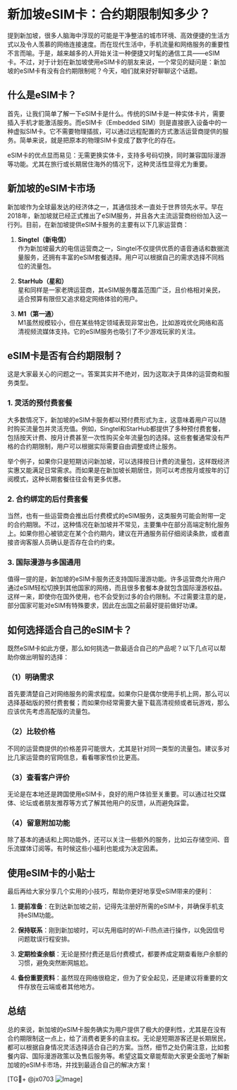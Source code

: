 # 新加坡eSIM卡：合约期限制知多少？

提到新加坡，很多人脑海中浮现的可能是干净整洁的城市环境、高效便捷的生活方式以及令人羡慕的网络连接速度。而在现代生活中，手机流量和网络服务的重要性不言而喻。于是，越来越多的人开始关注一种便捷又时髦的通信工具——eSIM卡。不过，对于计划在新加坡使用eSIM卡的朋友来说，一个常见的疑问是：新加坡的eSIM卡有没有合约期限制呢？今天，咱们就来好好聊聊这个话题。

## 什么是eSIM卡？

首先，让我们简单了解一下eSIM卡是什么。传统的SIM卡是一种实体卡片，需要插入手机才能激活服务。而eSIM卡（Embedded SIM）则是直接嵌入设备中的一种虚拟SIM卡。它不需要物理插拔，可以通过远程配置的方式激活运营商提供的服务。简单来说，就是把原本的物理SIM卡变成了数字化的存在。

eSIM卡的优点显而易见：无需更换实体卡，支持多号码切换，同时兼容国际漫游等功能。尤其在旅行或长期居住海外的情况下，这种灵活性显得尤为重要。

## 新加坡的eSIM卡市场

新加坡作为全球最发达的经济体之一，其通信技术一直处于世界领先水平。早在2018年，新加坡就已经正式推出了eSIM服务，并且各大主流运营商纷纷加入这一行列。目前，在新加坡提供eSIM卡服务的主要有以下几家运营商：

1. **Singtel（新电信）**  
   作为新加坡最大的电信运营商之一，Singtel不仅提供优质的语音通话和数据流量服务，还拥有丰富的eSIM套餐选择。用户可以根据自己的需求选择不同档位的流量包。

2. **StarHub（星和）**  
   星和同样是一家老牌运营商，其eSIM服务覆盖范围广泛，且价格相对亲民，适合预算有限但又追求稳定网络体验的用户。

3. **M1（第一通）**  
   M1虽然规模较小，但在某些特定领域表现非常出色，比如游戏优化网络和高清视频流媒体支持。它的eSIM服务也吸引了不少游戏玩家的关注。

## eSIM卡是否有合约期限制？

这是大家最关心的问题之一。答案其实并不绝对，因为这取决于具体的运营商和服务类型。

### 1. 灵活的预付费套餐
大多数情况下，新加坡的eSIM卡服务都以预付费形式为主，这意味着用户可以随时购买流量包并灵活充值。例如，Singtel和StarHub都提供了多种预付费套餐，包括按天计费、按月计费甚至一次性购买全年流量包的选择。这些套餐通常没有严格的合约期限制，用户可以根据实际需要自由调整或终止服务。

举个例子，如果你只是短期访问新加坡，可以选择按日计费的流量包，这样既经济实惠又能满足日常需求。而如果是在新加坡长期居住，则可以考虑按月或按年的订阅模式，这种长期套餐往往会有更多优惠。

### 2. 合约绑定的后付费套餐
当然，也有一些运营商会推出后付费模式的eSIM服务，这类服务可能会附带一定的合约期限。不过，这种情况在新加坡并不常见，主要集中在部分高端定制化服务上。如果你担心被锁定在某个合约期内，建议在开通服务前仔细阅读条款，或者直接咨询客服人员确认是否存在合约约束。

### 3. 国际漫游与多国通用
值得一提的是，新加坡的eSIM卡服务还支持国际漫游功能。许多运营商允许用户通过eSIM轻松切换到其他国家的网络，而且很多套餐本身就包含国际漫游权益。这样一来，即使你在国外使用，也不会受到过多的合约限制。不过需要注意的是，部分国家可能对eSIM有特殊要求，因此在出国之前最好提前做好功课。

## 如何选择适合自己的eSIM卡？

既然eSIM卡如此方便，那么如何挑选一款最适合自己的产品呢？以下几点可以帮助你做出明智的选择：

### （1）明确需求
首先要清楚自己对网络服务的需求程度。如果你只是偶尔使用手机上网，那么可以选择基础版的预付费套餐；而如果你经常需要大量下载高清视频或者玩游戏，那么应该优先考虑高配版的流量包。

### （2）比较价格
不同的运营商提供的价格差异可能很大，尤其是针对同一类型的流量包。建议多对比几家运营商的官网信息，看看哪家性价比更高。

### （3）查看客户评价
无论是在本地还是跨国使用eSIM卡，良好的用户体验至关重要。可以通过社交媒体、论坛或者朋友推荐等方式了解其他用户的反馈，从而避免踩雷。

### （4）留意附加功能
除了基本的通话和上网功能外，还可以关注一些额外的服务，比如云存储空间、音乐流媒体订阅等。有时候这些小福利也能成为决定因素。

## 使用eSIM卡的小贴士

最后再给大家分享几个实用的小技巧，帮助你更好地享受eSIM带来的便利：

1. **提前准备**：在到达新加坡之前，记得先注册好所需的eSIM卡，并确保手机支持eSIM功能。
   
2. **保持联系**：刚到新加坡时，可以先用临时的Wi-Fi热点进行操作，以免因信号问题耽误行程安排。

3. **定期检查余额**：无论是预付费还是后付费模式，都要养成定期查看账户余额的习惯，避免突然断网尴尬。

4. **备份重要资料**：虽然现在网络很稳定，但为了安全起见，还是建议将重要的文件存放在云端或者其他地方。

## 总结

总的来说，新加坡的eSIM卡服务确实为用户提供了极大的便利性，尤其是在没有合约期限制这一点上，给了消费者更多的自主权。无论是短期游客还是长期居民，都可以根据自身情况灵活选择适合自己的方案。当然，细节之处仍需注意，比如套餐内容、国际漫游政策以及售后服务等。希望这篇文章能帮助大家更全面地了解新加坡的eSIM卡市场，并找到最适合自己的解决方案！

[TG💪+ @jx0703 ![Image](https://github.com/user-attachments/assets/dbca1d08-cadb-493c-b0ec-ad6f7a83f270)]